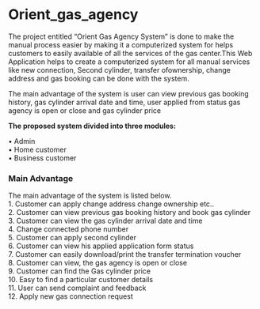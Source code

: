 # Orient_gas_agency
The project entitled “Orient Gas Agency System” is done to make the manual
process easier by making it a computerized system for helps customers to easily
available of all the services of the gas center.This Web Application helps to
create a computerized system for all manual services like new connection,
Second cylinder, transfer ofownership, change address and gas booking can be
done with the system.
<p>The main advantage of the system is user can view previous gas booking
history, gas cylinder arrival date and time, user applied from status gas agency
is open or close and gas cylinder price</p>

<div><b>The proposed system divided into three modules:</b></div>

• Admin <br>
• Home customer <br>
• Business customer <br>
<h3>Main Advantage</h3>
The main advantage of the system is listed below.<br>
1. Customer can apply change address change ownership etc..<br>
2. Customer can view previous gas booking history and  book gas cylinder<br>
3. Customer can view the gas cylinder arrival date and time<br>
4. Change connected phone number<br>
5. Customer can apply second cylinder<br>
6. Customer can view his applied application form status<br>
7. Customer can easily download/print the transfer termination voucher<br>
8. Customer can view, the gas agency is open or close<br>
9. Customer can find the Gas cylinder price<br>
10. Easy to find a particular customer details<br>
11. User can send complaint and feedback<br>
12. Apply new gas connection request<br>
